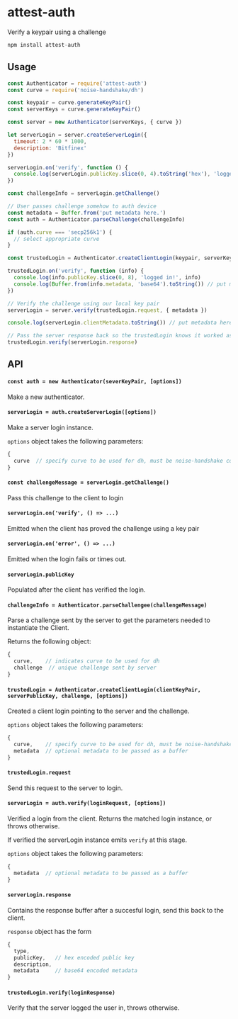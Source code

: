 # attest-auth

Verify a keypair using a challenge

```js
npm install attest-auth
```

## Usage

```js
const Authenticator = require('attest-auth')
const curve = require('noise-handshake/dh')

const keypair = curve.generateKeyPair()
const serverKeys = curve.generateKeyPair()

const server = new Authenticator(serverKeys, { curve })

let serverLogin = server.createServerLogin({
  timeout: 2 * 60 * 1000,
  description: 'Bitfinex'
})

serverLogin.on('verify', function () {
  console.log(serverLogin.publicKey.slice(0, 4).toString('hex'), 'logged in!')
})

const challengeInfo = serverLogin.getChallenge()

// User passes challenge somehow to auth device
const metadata = Buffer.from('put metadata here.')
const auth = Authenticator.parseChallenge(challengeInfo)

if (auth.curve === 'secp256k1') {
  // select appropriate curve
}

const trustedLogin = Authenticator.createClientLogin(keypair, serverKeys.pub, auth.challenge, { curve, metadata })

trustedLogin.on('verify', function (info) {
  console.log(info.publicKey.slice(0, 8), 'logged in!', info)
  console.log(Buffer.from(info.metadata, 'base64').toString()) // put metadata here.
})

// Verify the challenge using our local key pair
serverLogin = server.verify(trustedLogin.request, { metadata })

console.log(serverLogin.clientMetadata.toString()) // put metadata here.

// Pass the server response back so the trustedLogin knows it worked as well
trustedLogin.verify(serverLogin.response)
```

## API

#### `const auth = new Authenticator(severKeyPair, [options])`

Make a new authenticator.

#### `serverLogin = auth.createServerLogin([options])`

Make a server login instance.

`options` object takes the following parameters:
```js
{
  curve  // specify curve to be used for dh, must be noise-handshake compliant
}
```

#### `const challengeMessage = serverLogin.getChallenge()`

Pass this challenge to the client to login

#### `serverLogin.on('verify', () => ...)`

Emitted when the client has proved the challenge using a key pair

#### `serverLogin.on('error', () => ...)`

Emitted when the login fails or times out.

#### `serverLogin.publicKey`

Populated after the client has verified the login.

#### `challengeInfo = Authenticator.parseChallengee(challengeMessage)`

Parse a challenge sent by the server to get the parameters needed to instantiate the Client.

Returns the following object:
```js
{
  curve,    // indicates curve to be used for dh
  challenge  // unique challenge sent by server
}
```

#### `trustedLogin = Authenticator.createClientLogin(clientKeyPair, serverPublicKey, challenge, [options])`

Created a client login pointing to the server and the challenge.

`options` object takes the following parameters:
```js
{
  curve,    // specify curve to be used for dh, must be noise-handshake compliant
  metadata  // optional metadata to be passed as a buffer
}
```

#### `trustedLogin.request`

Send this request to the server to login.

#### `serverLogin = auth.verify(loginRequest, [options])`

Verified a login from the client. Returns the matched login instance, or throws otherwise.

If verified the serverLogin instance emits `verify` at this stage.

`options` object takes the following parameters:
```js
{
  metadata  // optional metadata to be passed as a buffer
}
```

#### `serverLogin.response`

Contains the response buffer after a succesful login, send this back to the client.

`response` object has the form
```js
{
  type,
  publicKey,   // hex encoded public key
  description,
  metadata     // base64 encoded metadata
}
```

#### `trustedLogin.verify(loginResponse)`

Verify that the server logged the user in, throws otherwise.
